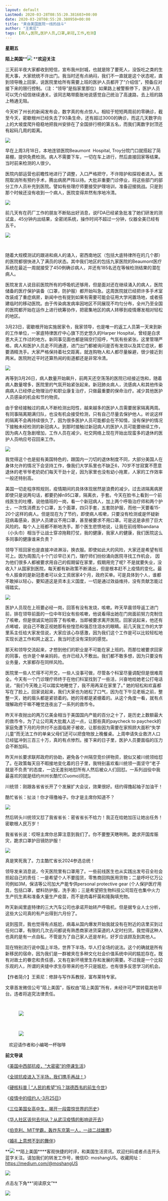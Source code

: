 ```yaml
---
layout: default
Lastmod: 2020-03-28T08:55:20.381603+00:00
date: 2020-03-28T08:55:20.380950+00:00
title: "来自美国医院一线的战斗"
author: "王索尼"
tags: [病人,医院,医护人员,口罩,新冠,工作,检测]
---
```


  

**星期五**

****陌上美国******![](https://images.weserv.nl/?url=https%3A//mmbiz.qpic.cn/mmbiz_jpg/UKLZAH7QvMQYqJVib9Mgf1SSyxm6Cib2A6sUCDF3yKg0X4f3SlNkKw1fW6o9z6A2u6gibTtYZBOIjMdk33N92VZAQ/640%3Fwx_fmt%3Djpeg) ****欢迎关注**

三天前半夜大家都收到短信，宣布我州封城，也就是除了要死人，没饭吃之类的生死大事，大家统统不许出门。我当时还有点纳闷，我们不一直就是这个状态呢，直到领导晚上回家，说医院里给所有需要上班的医护人员都开了“介绍信”，预备应对接下来的限行控制。（注：“领导”是指家里那位）如果路上被警察停下，医护人员可以凭介绍信继续通关。该同志略带膨胀地说感觉自己统治了高速路，去上班的路上畅通无阻。

  

今天听了州长的新闻发布会，数字真的有点惊人。相较于短短两周前的零确诊，截至今天，密歇根州已经失去了93条生命，还有超过3000的确诊，而这几天数字向上的大坡度爬升稳稳地把我州安排在了全国排行榜的第五名，而我们离数字封顶还有起码几周的距离。

  

![](https://images.weserv.nl/?url=https%3A//mmbiz.qpic.cn/mmbiz_jpg/UKLZAH7QvMQgNyJ4bnQR1icGZoPllXmA9HdzpdxUeupU6icM37P6ZAI8uJacgUMwn4EtibOHoWYLj7nVujriadLK0Q/640%3Fwx_fmt%3Djpeg)

  

早在上周3月18日，本地连锁医院Beaumont  Hospital, Troy分院门口就搭起了简易棚，提供免费检测。病人不需要下车，一切在车上进行，然后直接回家等结果。当时前来检测的人很少。

医院内部运营也前瞻性地进行了调整，入口严格把守，不许陪护和探视者进入。医院取消所有预约手术，腾出病房严阵以待。大批非重要门诊停业，将这些部门的部分工作人员补充到医院。譬如有些理疗师要接受护理培训，准备迎接挑战。只是到那个时候还没有收到一个病人，医院变得井然有序地冷清。

  

![](https://images.weserv.nl/?url=https%3A//mmbiz.qpic.cn/mmbiz_jpg/UKLZAH7QvMQgNyJ4bnQR1icGZoPllXmA9sicO2ZoMDo4BI90cGqG5Q6WCnlUbsRAP9xqYBIn26w5ia9yGzj50YLaQ/640%3Fwx_fmt%3Djpeg)

  

前几天有在药厂工作的朋友不断贴出好消息，说FDA已经紧急批准了她们研发的测试盒，45分钟内出结果，全密闭系统，操作时间不超过一分钟，仪器全美已经有五千。

  

![](https://images.weserv.nl/?url=https%3A//mmbiz.qpic.cn/mmbiz_jpg/UKLZAH7QvMQgNyJ4bnQR1icGZoPllXmA9kPz0pVcBslU9JFTVmf3bU0Gw56Wu6oY2xyCE7mnaZjGSa6fuld5CTQ/640%3Fwx_fmt%3Djpeg)

  

‍

‍随着大规模测试的跟进和病人的涌入，密西南地区（包括大底特律所在的几个郡）的医院都很快进入了满员的状态。其中我们地区的包括九家医院的Beaumont医疗系统在最近一周就接受了450例确诊病人，并还有185名还在等候检测结果的潜在病人。

医院发言人说目前医院所有的呼吸机还够用，但是面对还在继续涌入的病人，医院储备的医疗保护装备（口罩，防护服）都开始叫急。这周医院就已经把许多手术室改装成了重症病房，新闻中也有提到如果有需要可能会征用大学闲置场地，或者搭建临时的移动医院。由于传染病发病率因地区不同展现不均匀分布，全州乃至全国的医院都开始在运作上进行统筹协作，把密集地区的病人转移到疫情爆发相对轻松的地区。

  

3月23日，密歇根开始实施居家令，我家领导，也是唯一的返工人员第一天来到新的工作单位，一家底特律医疗中心旗下历史悠久的Harper Hospital，曾经是白求恩大夫工作过的地方。新同事见面也都是隔空打招呼，气氛有些紧张。这里管理严格，病人和医护人员走不同通道，进门出门都被询问是否有发烧以及其它症状，都要酒精洗手。大家严格保持着社交距离，就连购物人和人都尽量躲避，很少接近到两米。医院附近平时还算热闹的街道都还是非常冷清。

  

![](https://images.weserv.nl/?url=https%3A//mmbiz.qpic.cn/mmbiz_jpg/UKLZAH7QvMQgNyJ4bnQR1icGZoPllXmA98Z1Pxh8Lm7QiakwZicHqFfP4dicVibDOcHZVTB6ibAAZPicwyHbnJfw9n7Yw/640%3Fwx_fmt%3Djpeg)

  

再等到3月26日，病人数量开始飙升，前两天还空荡荡的医院已经接近饱和，随着病人数量增多，医院里的气氛开始紧张起来。新冠肺炎病人，流感病人和其他传染病病人已经停止物理治疗和职业康复治疗，只做最重要的保命治疗。减少其他医护人员感染的机会和节约物资。

由于曾经接触过的病人不断检测出阳性，越来越多的医护人员需要居家隔离两周。有同事隔离期满归队，也没有机会接受检测，只有自己尽量去保护他人。听说这样的隔离不会再持续很久了，因为很多医护人员可能都会在不知情，没有保护的情况下接触未经检测的新冠病人。到那时接触过新冠病人的医护人员可能要继续工作，因为病人在急剧增加，工作人员在减少。社交网络上现在开始出现蛮多的退休的医护人员响应号召回来工作。

  

![](https://images.weserv.nl/?url=https%3A//mmbiz.qpic.cn/mmbiz_jpg/UKLZAH7QvMQgNyJ4bnQR1icGZoPllXmA966mq7myPyI1U00OQa814m05hNLkl5ItZGGk1tz1moGYalHO3Nx35qw/640%3Fwx_fmt%3Djpeg)

  

我觉得这个也是挺有美国特色的，跟国内一刀切的退休制度不同，大部分美国人在身体允许的情况下会坚持工作，像我们大学系里也不缺乏6，70岁不甘寂寞不愿意退休的老爷爷老奶奶们每天干劲十足，因为家里也没有幼小拖累，人家的工作效率一般还特别高。

美国一切走程序照规则，疫情期间的具体体现居然是浪费的减少。过去进隔离病房即使只是说两句话，都要扔掉n95口罩，隔离衣，手套。今天在脸书上看到一个前线医生的吐槽，说他值班的一岗，看一个新冠病人，加上两个呼吸治疗师和两个护士，一次性消费五个口罩，五个面罩，四只手套，五套防护服，而他一天要看15-20个这样的病人。但是现在为了节约，即使病人咳嗽，只要没有检测或是怀疑新冠病毒感染，医护人员建议不用口罩，甚至被要求不用口罩。可是这是承担了巨大风险的。每个人上班都不断地洗手。那个医生悲愤地说，让我在前线带bandana（小头巾）相当于让战士穿凉拖鞋打仗，我的健康，我家人的健康，我们医院这么多同事的健康谁来负责？

  

领导下班回家也是直接冲进淋浴，换衣服。即使如此大的风险，大家还是希望有班可上。因为周围几十个门诊早已关门，理疗师们纷纷涌向医院寻找工作机会， 因为他们很多人都被要求用自己的假期留在家里，假期用完了呢? 不是就要失业，没收入? 从国家到医院，每天都有新政策不断涌出，但是根本赶不上疫情的变化。最令人振奋的是新冠患者可以全工资居家4个月，政府买单。可是具体到个人，谁都不敢掉以轻心，要知道这是资本主义国度，一切是通过效益维持，没有贡献怎能过得踏实。

  

![](https://images.weserv.nl/?url=https%3A//mmbiz.qpic.cn/mmbiz_jpg/UKLZAH7QvMQgNyJ4bnQR1icGZoPllXmA9wR8BTZciaXX7ky2VYLBFrw9Jn9sXOjqGlGExiaxzIeappRY8N3b5lyVQ/640%3Fwx_fmt%3Djpeg)

  

医护人员现在上班要必经一岗，回答有没有发烧，咳嗽。昨天早晨领导返工进门前，排在领导前面的一位中年妇女有些咳嗽，他说看得出她在门岗面前努力克制住了咳嗽，但是很诚实地回答了有咳嗽，当即被要求离开医院。回家说起来，他还有点唏嘘，说自己不敢正视她那有些惶恐和强忍住泪水的眼睛。前几天我工作的大学里系主任给大家发信说，大家应该心存感激，因为我们这个工作是可以比较轻松地实现长途工作和网上返工，我当时还没有深刻的感觉。

那天和领导交流起来，才想到他们的职业是不可能在家上班的。而那位被要求回家的同事，也许是个单亲妈妈，也许已经入不敷出。我们都不敢多想，因为只要没有业务量，大家都存在同样风险。

医院里一些人忙得不可开交，一些人没事可做，尽管各个科室尽量调配但是很难周全。今天有一个门诊理疗师终于在他们科室找到了一些活，兴奋地给她老公打电话说，“我们今天晚上可以踏实地睡觉了，我不用再呆在家里了。” 她的轻松和欢喜都写在了脸上。回家说起来，我们大家也为她松了口气，因为在下午见老板之前，整整一天，她的眉头都是紧锁着的。她的背都是紧绷着的。从这个角度一看，就有点理解政府干嘛不睡觉连夜出了一系列的救市令。

昨天半夜抛出的两万亿美金相当于美国国内产能的百分之十了，是历史上数额最大的救市令，为了让公司离大批裁人远一点，让那些真的paycheck to paycheck的家庭免遭下月的月供付不出面临房子被收，让那些因为需要在家照顾大面积“失学儿童”而无法工作的单亲父母们还可以把食物放上晚餐桌。上周申请失业救济人口已经猛冲到三百三十万，真的有点惨烈。接下来的日子里，医护人员要面临的压力会不断加码。

昨天州长要求联邦政府的协助，避免各个州隔空竞价拼物资，貌似又被川统领给怼了。在政策每天目不暇接地变化着的日子里，我特别喜欢看川统领一面坚守“老子就是不负责”的态度，一边无差别地怼所有人然后被众人们回怼。一系列战役中我最喜欢的就是纽约州州长酷忙(Cuomo)同志。

川统领：刚跟各省省长开了个发展扩大会议，效果很好。纽约得撸起袖子加油干！

酷忙省长：扯淡！你才得撸袖子。你才是主席你知道不？

  

![](https://images.weserv.nl/?url=https%3A//mmbiz.qpic.cn/mmbiz_jpg/UKLZAH7QvMQgNyJ4bnQR1icGZoPllXmA9HGHk8ePAukMJiaKCzoVLXsU2q0XbOvAWFFHGufKA3opuXAWtNDI8G2Q/640%3Fwx_fmt%3Djpeg)

  

然后转头川统领又怼了我省省长：密省省长不给力！我正在给她加压让她出任务！密歇根人民万岁！

我省省长说：哎呀主席你总算注意到我们了。你不要整天瞎咧咧。跪求开国库赈灾，跪求口罩护目镜防护服！  

![](https://images.weserv.nl/?url=https%3A//mmbiz.qpic.cn/mmbiz_jpg/UKLZAH7QvMQgNyJ4bnQR1icGZoPllXmA9Ox0OwHtXp3wj9fdTmgU9MssA7elzblcBf6FP1T8ficzcibbuOEvIa1aQ/640%3Fwx_fmt%3Djpeg)

  

真是笑死我了。力主酷忙省长2024参选总统！

  

领导发来消息说，今天医院里有口罩用了。一些前线医生也从实践出发号召全社会担起自己的责任：一是希望个人不要囤货，零售商回购医用货物；二是呼吁亿万公司例如3M，保洁等公司加大产能专供personal protective gear (个人保护医疗用具，包括口罩，塑料防护服，洗手液)；三是希望把生物科技公司现在也集中火力生产抗生素和准备大量生产疫苗，而不是肉毒杆菌和隆胸填充物。

昨天新闻里底特律的三大汽车公司也承诺开始转产呼吸机，但是据专业人士分析，这些大公司真的有产出得到六月份了。

说到囤货，我也觉得有点尴尬，病毒从国内爆发开始我就没有在附近的店里买到过任何口罩，有限的几次去问都说有熟悉商家进货渠道的人定时扫货。我觉得这种人也真的是有一点自私，不管是为了自己家人还是牟利，好歹应该顾及到其他人。

现在特别流行说中国上半场，世界下半场，华人打全场的说法。这个的确就是所有新移民的宿命，因为我们是一群被夹在多种文化社会价值系统中间的尴尬存在。既有对故土的眷恋和责任感，又有在新环境里生存和发展的需要。不过我是一个比较乐观的人，所谓的夹缝中求生存带来的也不只是尴尬，也有很多反思学习的机会。

  

【作者简介】王索尼：修辞与写作系教授，富布莱特专家。

文章首发微信公号"陌上美国"，版权由"陌上美国"所有，未经许可严禁转载其他平台。违者将追究法律责任。

       

           ![](https://images.weserv.nl/?url=https%3A//mmbiz.qpic.cn/mmbiz_jpg/UKLZAH7QvMSpo3m3pkicQlPTBtujoxAmSQAicXdmiaoM1OnUHmGzryM0c6yhAP3bBUoVBZSaXLQEPzT9LrRRUc1Rg/640%3Fwx_fmt%3Djpeg)  

       

           ![](https://images.weserv.nl/?url=https%3A//mmbiz.qpic.cn/mmbiz_jpg/UKLZAH7QvMS6QTAb9LQvdzUmHsxic7YPkV8raHcEmfUBkMZAkmUNVQ37T8u6wLfF3qQFA9E8bHUtOQLMLXee6Uw/640%3Fwx_fmt%3Djpeg)        

   欢迎请作者和小编喝一杯咖啡

  

**前文导读**

  

《[美国中西部抗疫，“大密密”的停课生活](http://mp.weixin.qq.com/s?__biz=MzUzMzU4NzM2NQ==&mid=2247496124&idx=1&sn=7994743cf3be7b9790c251673c29097e&chksm=faa30576cdd48c60f4aadcdce5bab0bcff278b53a9f48175bc8d42fe18d2b6c0cc0622d36e54&scene=21#wechat_redirect)》

《[全球抗疫进入下半场，我们携手再战！](http://mp.weixin.qq.com/s?__biz=MzUzMzU4NzM2NQ==&mid=2247496534&idx=1&sn=15b70324ab5308a54f56e8238195539f&chksm=faa3079ccdd48e8aba01a5d86dae2bae866422b647dd9948cb5811d1bf3a260db262df722ea4&scene=21#wechat_redirect)》

《[硬核科普 | “人民的希望”吗？瑞德西韦的前生今世](http://mp.weixin.qq.com/s?__biz=MzUzMzU4NzM2NQ==&mid=2247496049&idx=1&sn=ad0bc12ff1a633a329c143a06d52fc46&chksm=faa305bbcdd48cadb6f7c966d54f5fff3eb459b7a6417fc2a18459ddcde4c4f310d07d94549f&scene=21#wechat_redirect)》  

《[疫情中的纽约人-3月25日](http://mp.weixin.qq.com/s?__biz=MzUzMzU4NzM2NQ==&mid=2247496534&idx=2&sn=404fac670deaf2f4385cc1efa5d1c5c0&chksm=faa3079ccdd48e8af806c564f8a42a16e909cfc532d9ff1276eca893b4e621bd1a5c4bdb171a&scene=21#wechat_redirect)》

《[三位美国女高中生，揭开一段震惊世界的历史](http://mp.weixin.qq.com/s?__biz=MzUzMzU4NzM2NQ==&mid=2247494581&idx=1&sn=3cd2d16df74c83c65ab0152f90171337&chksm=faa31f7fcdd49669a0af4c7de6288379eec890334c5b7e6ea641de56afe98e79681a0f979d64&scene=21#wechat_redirect)》

《[华人社区该何去何从？从武汉疫情的影响说开去](http://mp.weixin.qq.com/s?__biz=MzUzMzU4NzM2NQ==&mid=2247495590&idx=1&sn=187327f1100b7c4b4cb2c60578994457&chksm=faa31b6ccdd4927ac198792c4336e2d811a2c8a6792cc401b5a00d6a87193827c34ed86b0eef&scene=21#wechat_redirect)》

《[伯克利、MIT学霸，轰炸东京第一人，一战二战雄鹰](http://mp.weixin.qq.com/s?__biz=MzUzMzU4NzM2NQ==&mid=2247494831&idx=1&sn=2ab01da79609ea2445ddd13db40107ca&chksm=faa31865cdd491735cc4baef6f2edc2d8a80504bc8346fd3a262992ae7980a21da50ddaa17be&scene=21#wechat_redirect)》

《[婚礼上意想不到的舞伴](http://mp.weixin.qq.com/s?__biz=MzUzMzU4NzM2NQ==&mid=2247487881&idx=2&sn=6252204b78e6ce8a9f48925057d5a19d&chksm=faa0e543cdd76c55006373ac3bff9bd4693d410b2ac4e73d5251af7f3e78d50ba922e5a5e116&scene=21#wechat_redirect)》

**![](https://images.weserv.nl/?url=https%3A//mmbiz.qpic.cn/mmbiz_jpg/UKLZAH7QvMQYqJVib9Mgf1SSyxm6Cib2A6sUCDF3yKg0X4f3SlNkKw1fW6o9z6A2u6gibTtYZBOIjMdk33N92VZAQ/640%3Fwx_fmt%3Djpeg) **陌上美国****客观快捷的时评，和美国生活资讯。欢迎扫码或者点击开头蓝字关注。请加我们的转发工作号，微信ID: moshangUS。收藏网址：https://medium.com/@moshangUS  

![](https://images.weserv.nl/?url=https%3A//mmbiz.qpic.cn/mmbiz_jpg/UKLZAH7QvMSpo3m3pkicQlPTBtujoxAmSMulEwSbMygU2v9TVRyaThSiaUITVDytFQvXtKQXA9rtZrBvU1CP8ENg/640%3Fwx_fmt%3Djpeg)

  

点击左下角**“阅读原文”**  

![](https://images.weserv.nl/?url=https%3A//mmbiz.qpic.cn/mmbiz_gif/ICzymevRFUOInMWV2nbDzNI6ke4TRTJtTklJ3y72GCDsoBzmiaDCQpBvHqVzF6QhnpnYpicbBbpUO5tOg7ssmJ4w/640%3Fwx_fmt%3Dgif)

